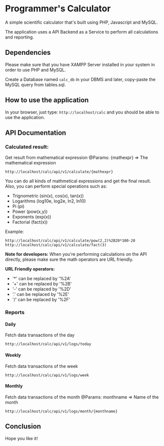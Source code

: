 # Programmer's Calculator

A simple scientific calculator that's built using PHP, Javascript and MySQL.

The application uses a API Backend as a Service to perform all calculations and reporting.

## Dependencies
Please make sure that you have XAMPP Server installed in your system in order to use PHP and MySQL.

Create a Database named `calc_db` in your DBMS and later, copy-paste the MySQL query from tables.sql.

## How to use the application
In your browser, just type: `http://localhost/calc` and you should be able to use the application.

## API Documentation

### Calculated result:
Get result from mathematical expression
@Params: {mathexpr} => The mathematical expression
```
http://localhost/calc/api/v1/calculate/{mathexpr}
```

You can do all kinds of mathmetical expressions and get the final result.
Also, you can perform special operations such as:

- Trignometric (sin(x), cos(x), tan(x))
- Logarithms (log10e, log2e, ln2, ln10)
- Pi (pi)
- Power (pow(x,y))
- Exponents (exp(x))
- Factorial (fact(x))

Example:
```
http://localhost/calc/api/v1/calculate/pow(2,2)%2B20*100-20
http://localhost/calc/api/v1/calculate/fact(3)
```

**Note for developers:**
When you're performing calculations on the API directly, please make sure the math operators are URL friendly.

**URL Friendly operators:**

- '*' can be replaced by '%2A'
- '+' can be replaced by '%2B'
- '-' can be replaced by '%2D'
- '.' can be replaced by '%2E'
- '/' can be replaced by '%2F'

### Reports

#### Daily
Fetch data transactions of the day
```
http://localhost/calc/api/v1/logs/today
```

#### Weekly
Fetch data transactions of the week
```
http://localhost/calc/api/v1/logs/week
```

#### Monthly
Fetch data transactions of the month
@Params: monthname => Name of the month
```
http://localhost/calc/api/v1/logs/month/{monthname}
```

## Conclusion
Hope you like it!